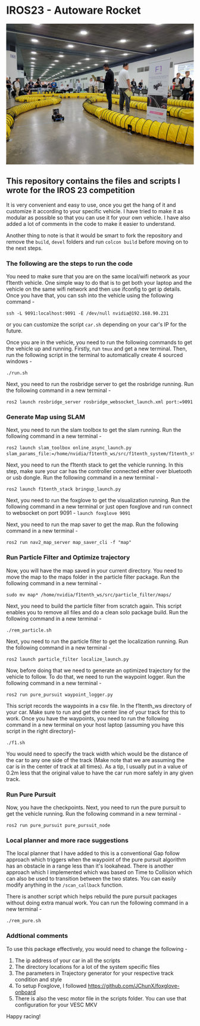 # IROS23 - Autoware Rocket

![alt text](win.jpeg)

## This repository contains the files and scripts I wrote for the IROS 23 competition
It is very convenient and easy to use, once you get the hang of it and customize it according to your specific vehicle. I have tried to make it as modular as possible so that you can use it for your own vehicle. I have also added a lot of comments in the code to make it easier to understand. 

Another thing to note is that it would be smart to fork the repository and remove the `build`, `devel` folders and run `colcon build` before moving on to the next steps.

### The following are the steps to run the code
You need to make sure that you are on the same local/wifi network as your f1tenth vehicle. One simple way to do that is to get both your laptop and the vehicle on the same wifi network and then use ifconfig to get ip details. Once you have that, you can ssh into the vehicle using the following command -
```
ssh -L 9091:localhost:9091 -E /dev/null nvidia@192.168.90.231
```

or you can customize the script `car.sh` depending on your car's IP for the future.

Once you are in the vehicle, you need to run the following commands to get the vehicle up and running. Firstly, run `tmux` and get a new terminal. Then, run the following script in the terminal to automatically create 4 sourced windows - 
```
./run.sh
```

Next, you need to run the rosbridge server to get the rosbridge running. Run the following command in a new terminal -
```
ros2 launch rosbridge_server rosbridge_websocket_launch.xml port:=9091
```


### Generate Map using SLAM

Next, you need to run the slam toolbox to get the slam running. Run the following command in a new terminal -
```
ros2 launch slam_toolbox online_async_launch.py slam_params_file:=/home/nvidia/f1tenth_ws/src/f1tenth_system/f1tenth_stack/config/f1tenth_online_async.yaml
```

Next, you need to run the f1tenth stack to get the vehicle running. In this step, make sure your car has the controller connected either over bluetooth or usb dongle. Run the following command in a new terminal -
```
ros2 launch f1tenth_stack bringup_launch.py
```


Next, you need to run the foxglove to get the visualization running. Run the following command in a new terminal or just open foxglove and run connect to websocket on port 9091 -
`launch foxglove 9091`

Next, you need to run the map saver to get the map. Run the following command in a new terminal -
```
ros2 run nav2_map_server map_saver_cli -f "map"
```


### Run Particle Filter and Optimize trajectory

Now, you will have the map saved in your current directory. You need to move the map to the maps folder in the particle filter package. Run the following command in a new terminal -
```
sudo mv map* /home/nvidia/f1tenth_ws/src/particle_filter/maps/
```

Next, you need to build the particle filter from scratch again. This script enables you to remove all files and do a clean solo package build. Run the following command in a new terminal -
```
./rem_particle.sh
```


Next, you need to run the particle filter to get the localization running. Run the following command in a new terminal -
```
ros2 launch particle_filter localize_launch.py
```


Now, before doing that we need to generate an optimized trajectory for the vehicle to follow. To do that, we need to run the waypoint logger. Run the following command in a new terminal -
```
ros2 run pure_pursuit waypoint_logger.py
```

This script records the waypoints in a csv file. In the f1tenth_ws directory of your car. Make sure to run and get the center line of your track for this to work. Once you have the waypoints, you need to run the following command in a new terminal on your host laptop (assuming you have this script in the right directory)-
```
./f1.sh
```
You would need to specify the track width which would be the distance of the car to any one side of the track (Make note that we are assuming the car is in the center of track at all times). As a tip, I usually put in a value of 0.2m less that the original value to have the car run more safely in any given track.

### Run Pure Pursuit 

Now, you have the checkpoints. Next, you need to run the pure pursuit to get the vehicle running. Run the following command in a new terminal -
```
ros2 run pure_pursuit pure_pursuit_node
```

### Local planner and more race suggestions

The local planner that I have added to this is a conventional Gap follow approach which triggers when the waypoint of the pure pursuit algorithm has an obstacle in a range less than it's lookahead. There is another approach which I implemented which was based on Time to Collision which can also be used to transition between the two states. You can easily modify anything in the `/scan_callback` function.

There is another script which helps rebuild the pure pursuit packages without doing extra manual work. You can run the following command in a new terminal -
```
./rem_pure.sh
```

### Addtional comments

To use this package effectively, you would need to change the following - 
1. The ip address of your car in all the scripts
2. The directory locations for a lot of the system specific files
3. The parameters in Trajectory generator for your respective track condition and style
4. To setup Foxglove, I followed https://github.com/JChunX/foxglove-onboard
5. There is also the vesc motor file in the scripts folder. You can use that configuration for your VESC MKV


Happy racing! 

